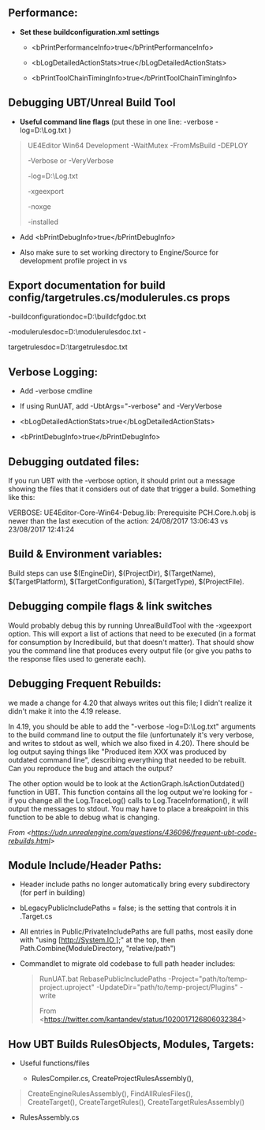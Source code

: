 ## Performance:

- **Set these buildconfiguration.xml settings**

  - &lt;bPrintPerformanceInfo&gt;true&lt;/bPrintPerformanceInfo&gt;

  - &lt;bLogDetailedActionStats&gt;true&lt;/bLogDetailedActionStats&gt;

  - &lt;bPrintToolChainTimingInfo&gt;true&lt;/bPrintToolChainTimingInfo&gt;

## **Debugging UBT/Unreal Build Tool**

- **Useful command line flags** (put these in one line: -verbose -log=D:\\Log.txt )

> UE4Editor Win64 Development -WaitMutex -FromMsBuild -DEPLOY
>
> -Verbose or -VeryVerbose
>
> -log=D:\\Log.txt
>
> -xgeexport
>
> -noxge
>
> -installed

- Add &lt;bPrintDebugInfo&gt;true&lt;/bPrintDebugInfo&gt;

- Also make sure to set working directory to Engine/Source for development profile project in vs

>

## **Export documentation for build config/targetrules.cs/modulerules.cs props**

-buildconfigurationdoc=D:\\buildcfgdoc.txt

-modulerulesdoc=D:\\modulerulesdoc.txt -

targetrulesdoc=D:\\targetrulesdoc.txt

## **Verbose Logging:**

- Add -verbose cmdline

- If using RunUAT, add -UbtArgs="-verbose" and -VeryVerbose

- &lt;bLogDetailedActionStats&gt;true&lt;/bLogDetailedActionStats&gt;

- &lt;bPrintDebugInfo&gt;true&lt;/bPrintDebugInfo&gt;

## **Debugging outdated files:**

If you run UBT with the -verbose option, it should print out a message showing the files that it considers out of date that trigger a build. Something like this:

VERBOSE: UE4Editor-Core-Win64-Debug.lib: Prerequisite PCH.Core.h.obj is newer than the last execution of the action: 24/08/2017 13:06:43 vs 23/08/2017 12:41:24

## **Build & Environment variables:**

Build steps can use $(EngineDir), $(ProjectDir), $(TargetName), $(TargetPlatform), $(TargetConfiguration), $(TargetType), \$(ProjectFile).

## **Debugging compile flags & link switches**

Would probably debug this by running UnrealBuildTool with the -xgeexport option. This will export a list of actions that need to be executed (in a format for consumption by Incredibuild, but that doesn't matter). That should show you the command line that produces every output file (or give you paths to the response files used to generate each).

## **Debugging Frequent Rebuilds:**

we made a change for 4.20 that always writes out this file; I didn't realize it didn't make it into the 4.19 release.

In 4.19, you should be able to add the "-verbose -log=D:\\Log.txt" arguments to the build command line to output the file (unfortunately it's very verbose, and writes to stdout as well, which we also fixed in 4.20). There should be log output saying things like "Produced item XXX was produced by outdated command line", describing everything that needed to be rebuilt. Can you reproduce the bug and attach the output?

The other option would be to look at the ActionGraph.IsActionOutdated() function in UBT. This function contains all the log output we're looking for - if you change all the Log.TraceLog() calls to Log.TraceInformation(), it will output the messages to stdout. You may have to place a breakpoint in this function to be able to debug what is changing.

_From &lt;<https://udn.unrealengine.com/questions/436096/frequent-ubt-code-rebuilds.html>&gt;_

## **Module Include/Header Paths:**

- Header include paths no longer automatically bring every subdirectory (for perf in building)

- bLegacyPublicIncludePaths = false; is the setting that controls it in .Target.cs

- All entries in Public/PrivateIncludePaths are full paths, most easily done with "using [http://System.IO ];" at the top, then Path.Combine(ModuleDirectory, "relative/path")

- Commandlet to migrate old codebase to full path header includes:
  > RunUAT.bat RebasePublicIncludePaths -Project="path/to/temp-project.uproject" -UpdateDir="path/to/temp-project/Plugins" -write
  >
  > From &lt;<https://twitter.com/kantandev/status/1020017126806032384>&gt;

## **How UBT Builds RulesObjects, Modules, Targets:**

- Useful functions/files

  - RulesCompiler.cs, CreateProjectRulesAssembly(),

> CreateEngineRulesAssembly(), FindAllRulesFiles(),  
> CreateTarget(), CreateTargetRules(), CreateTargetRulesAssembly()

- RulesAssembly.cs

[http://system.io ]: https://t.co/RMAGwHWMg1
